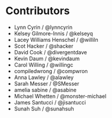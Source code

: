 Contributors
=============

* Lynn Cyrin / @lynncyrin
* Kelsey Gilmore-Innis / @kelseyq
* Lacey Williams Henschel / @williln
* Scot Hacker / @shacker
* David Cook / @divergentdave
* Kevin Daum / @kevindaum
* Carol Willing / @willingc
* compiledwrong / @compwron
* Anna Lawley / @alawley
* Sarah Messer / @SMesser
* amelia sabine / @asabine
* Michael Whetten / @monster-michael
* James Santucci / @jisantucci
* Sunah Suh / @sunahsuh
